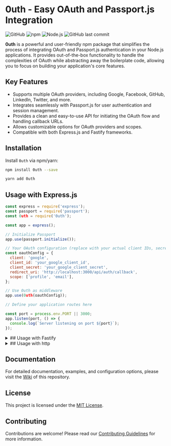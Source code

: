 # 0uth - Easy OAuth and Passport.js Integration

![GitHub](https://img.shields.io/github/license/Mantra27/0uth)
![npm](https://img.shields.io/npm/v/0uth)
![Node.js](https://img.shields.io/node/v/0uth)
![GitHub last commit](https://img.shields.io/github/last-commit/Mantra27/0uth)

**0uth** is a powerful and user-friendly npm package that simplifies the process of integrating OAuth and Passport.js authentication in your Node.js applications. It provides out-of-the-box functionality to handle the complexities of OAuth while abstracting away the boilerplate code, allowing you to focus on building your application's core features.

## Key Features

- Supports multiple OAuth providers, including Google, Facebook, GitHub, LinkedIn, Twitter, and more.
- Integrates seamlessly with Passport.js for user authentication and session management.
- Provides a clean and easy-to-use API for initiating the OAuth flow and handling callback URLs.
- Allows customizable options for OAuth providers and scopes.
- Compatible with both Express.js and Fastify frameworks.

## Installation

Install `0uth` via npm/yarn:

```bash
npm install 0uth --save
```

```bash
yarn add 0uth
```

## Usage with Express.js

```javascript
const express = require('express');
const passport = require('passport');
const 0uth = require('0uth');

const app = express();

// Initialize Passport
app.use(passport.initialize());

// Your OAuth configuration (replace with your actual client IDs, secrets, and redirect URIs)
const oauthConfig = {
  client: 'google',
  client_id: 'your_google_client_id',
  client_secret: 'your_google_client_secret',
  redirect_uri: 'http://localhost:3000/api/auth/callback',
  scope: ['profile', 'email'],
};

// Use 0uth as middleware
app.use(0uth(oauthConfig));

// Define your application routes here

const port = process.env.PORT || 3000;
app.listen(port, () => {
  console.log(`Server listening on port ${port}`);
});
```

<details>
  <summary>## Usage with Fastify</summary>

  ```javascript
  const fastify = require('fastify')({ logger: true });
  const passport = require('passport');
  const 0uth = require('0uth');
  const fastify0uth = require('fastify-0uth');

  const oauthConfig = {
    // Your OAuth configuration options here
  };

  // Register fastify-0uth plugin
  fastify.register(fastify0uth, { oauthConfig });

  // Your application routes here

  const start = async () => {
    try {
      await fastify.listen(3000);
      console.log('Server listening on port 3000');
    } catch (err) {
      fastify.log.error(err);
      process.exit(1);
    }
  };
  start();
  ```
</details>

<details>
  <summary>## Usage with http</summary>

  ```javascript
  const http = require('http');
  const { oauthMiddleware } = require('0uth');

  const oauthConfig = {
    client: 'google',
    client_id: 'your_google_client_id',
    client_secret: 'your_google_client_secret',
    redirect_uri: 'http://localhost:3000/api/auth/callback',
    scope: ['profile', 'email'],
    authPath: '/api/auth/google',
    callbackPath: '/api/auth/callback',
  };

  const handleRequest = (req, res) => {
    // Handle your other routes here or send a 404 response
    res.writeHead(404, { 'Content-Type': 'text/plain' });
    res.end('Not Found');
  };

  const server = http.createServer((req, res) => {
    // Use the 0uth middleware to handle OAuth flow
    const oauthMiddlewareInstance = oauthMiddleware(oauthConfig);
    oauthMiddlewareInstance(req, res, () => {
      // Continue to the next middleware/route after OAuth handling
      handleRequest(req, res);
    });
  });

  const port = process.env.PORT || 3000;
  server.listen(port, () => {
    console.log(`Server listening on port ${port}`);
  });

  ```
</details>



## Documentation

For detailed documentation, examples, and configuration options, please visit the [Wiki](https://github.com/Mantra27/0uth/wiki) of this repository.

## License

This project is licensed under the [MIT License](https://github.com/Mantra27/0uth/blob/master/LICENSE).

## Contributing

Contributions are welcome! Please read our [Contributing Guidelines](https://github.com/Mantra27/0uth/blob/master/CONTRIBUTING.md) for more information.
